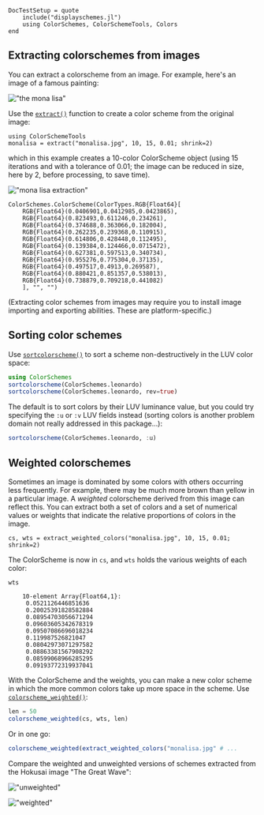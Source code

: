 ```@meta
DocTestSetup = quote
    include("displayschemes.jl")
    using ColorSchemes, ColorSchemeTools, Colors
end
```

## Extracting colorschemes from images

You can extract a colorscheme from an image. For example, here's an image of a famous painting:

!["the mona lisa"](assets/figures/monalisa.jpg)

Use the [`extract()`](@ref) function to create a color scheme from the original image:

```
using ColorSchemeTools
monalisa = extract("monalisa.jpg", 10, 15, 0.01; shrink=2)
```

which in this example creates a 10-color ColorScheme object (using 15 iterations and with a tolerance of 0.01; the image can be reduced in size, here by 2, before processing, to save time).

!["mona lisa extraction"](assets/figures/mona-lisa-extract.png)

```
ColorSchemes.ColorScheme(ColorTypes.RGB{Float64}[
    RGB{Float64}(0.0406901,0.0412985,0.0423865),
    RGB{Float64}(0.823493,0.611246,0.234261),
    RGB{Float64}(0.374688,0.363066,0.182004),
    RGB{Float64}(0.262235,0.239368,0.110915),
    RGB{Float64}(0.614806,0.428448,0.112495),
    RGB{Float64}(0.139384,0.124466,0.0715472),
    RGB{Float64}(0.627381,0.597513,0.340734),
    RGB{Float64}(0.955276,0.775304,0.37135),
    RGB{Float64}(0.497517,0.4913,0.269587),
    RGB{Float64}(0.880421,0.851357,0.538013),
    RGB{Float64}(0.738879,0.709218,0.441082)
    ], "", "")
```

(Extracting color schemes from images may require you to install image importing and exporting abilities. These are platform-specific.)

## Sorting color schemes

Use [`sortcolorscheme()`](@ref) to sort a scheme non-destructively in the LUV color space:

```julia
using ColorSchemes
sortcolorscheme(ColorSchemes.leonardo)
sortcolorscheme(ColorSchemes.leonardo, rev=true)
```

The default is to sort colors by their LUV luminance value, but you could try specifying the `:u` or `:v` LUV fields instead (sorting colors is another problem domain not really addressed in this package...):

```julia
sortcolorscheme(ColorSchemes.leonardo, :u)
```

## Weighted colorschemes

Sometimes an image is dominated by some colors with others occurring less frequently. For example, there may be much more brown than yellow in a particular image. A *weighted* colorscheme derived from this image can reflect this. You can extract both a set of colors and a set of numerical values or weights that indicate the relative proportions of colors in the image.

```
cs, wts = extract_weighted_colors("monalisa.jpg", 10, 15, 0.01; shrink=2)
```

The ColorScheme is now in `cs`, and `wts` holds the various weights of each color:

```julia-term
wts

    10-element Array{Float64,1}:
     0.0521126446851636
     0.20025391828582884
     0.08954703056671294
     0.09603605342678319
     0.09507086696018234
     0.119987526821047
     0.08042973071297582
     0.08863381567908292
     0.08599068966285295
     0.09193772319937041
```

With the ColorScheme and the weights, you can make a new color scheme in which the more common colors take up more space in the scheme. Use [`colorscheme_weighted()`](@ref):

```julia
len = 50
colorscheme_weighted(cs, wts, len)
```

Or in one go:

```julia
colorscheme_weighted(extract_weighted_colors("monalisa.jpg" # ...
```

Compare the weighted and unweighted versions of schemes extracted from the Hokusai image "The Great Wave":

!["unweighted"](assets/figures/hok-scheme-unweighted.png)

!["weighted"](assets/figures/hok-scheme-weighted.png)
